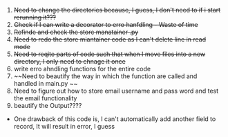 1. ~~Need to change the directories because, I guess, I don't need to if i start rerunning it???~~
2. ~~Check if I can write a decorator to erro hanfdling - Waste of time~~
3. ~~Refinde and check the store manatainer .py~~
4. ~~Need to redo the store miantainer code as I can't delete line in read mode~~
5. ~~Need to reqite parts of code such that when I move files into a new directory, I only need to chnage it once~~
6. write erro ahndling functions for the entire code
7. ~~Need to beautify the way in which the function are called and handled in main.py ~~
8. Need to figure out how to store email username and pass word and test the email functionality
9. beautify the Output????

- One drawback of this code is, I can't automatically add another field to record, It will result in error, I guess